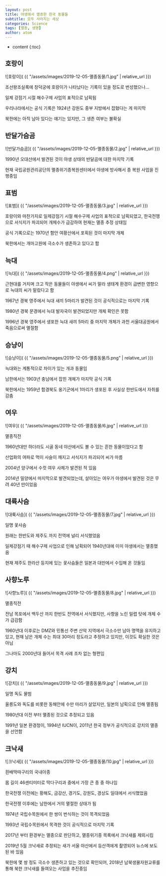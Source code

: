 ```yaml
---
layout: post
title: 야생에서 멸종한 한국 동물들
subtitle: 모두 사라지는 세상
categories: Science
tags: [멸종, 생명]
author: atom
---
```


* content
{:toc}

## 호랑이

![호랑이]( {{ "/assets/images/2019-12-05-멸종동물/1.jpg" | relative_url }})


조선왕조실록에 창덕궁에 호랑이가 나타났다는 기록이 있을 정도로 번성했으나...

일제 강점기 시절 해수구제 사업의 표적으로 남획됨

우리나라에서는 공식 기록은 1924년 강원도 중부 지방에서 잡혔다는 게 마지막

북한에는 아직 남아 있다는 얘기는 있지만, 그 생존 여부는 불확실

 

 

 

## 반달가슴곰

![반달가슴곰]( {{ "/assets/images/2019-12-05-멸종동물/2.jpg" | relative_url }})
 

1990년 오대산에서 발견된 것이 야생 상태의 반달곰에 대한 마지막 기록

현재 국립공원관리공단의 멸종위기종복원센터에서 야생에 방사해서 종 복원 사업을 진행중임

 

 

 

## 표범

![표범]( {{ "/assets/images/2019-12-05-멸종동물/3.jpg" | relative_url }})
 

호랑이와 마찬가지로 일제강점기 시절 해수구제 사업의 표적으로 남획되었고, 한국전쟁으로 서식지가 파괴되어 개체수가 급감하여 현재는 멸종 추정 상태임

공식 기록으로는 1970년 함안 여황산에서 포획된 것이 마지막 개체

북한에서는 개마고원에 극소수가 생존하고 있다고 함

 

 

 

## 늑대

![늑대]( {{ "/assets/images/2019-12-05-멸종동물/4.png" | relative_url }})
 

근현대를 거치며 크고 작은 동물들이 야생에서 씨가 말라 생태계 환경이 급변한 영향으로 늑대의 씨가 말랐다고 함

1967년 경북 영주에서 늑대 새끼 5마리가 발견된 것이 공식적으로는 마지막 기록

1980년 경북 문경에서 늑대 발자국이 발견되었지만 개체 확인은 못함

1996년 경북 영주에서 생포한 늑대 새끼 5마리 중 마지막 개체가 과천 서울대공원에서 죽음으로써 멸절함



## 승냥이

![승냥이]( {{ "/assets/images/2019-12-05-멸종동물/5.png" | relative_url }})

늑대와는 계통적으로 차이가 있는 개과 동물임

남한에서는 1903년 충남에서 잡힌 개체가 마지막 공식 기록

북한에서는 1959년 함경북도 옹기군에서 1마리가 생포된 후 사실상 한반도에서 자취를 감춤


 

## 여우

![여우]( {{ "/assets/images/2019-12-05-멸종동물/6.jpg" | relative_url }})

멸종직전

1960년대만 하더라도 시골 동네 야산에서도 볼 수 있는 흔한 동물이었다고 함

산업화의 여파로 먹이 사슬이 깨지고 서식지가 파괴되어 씨가 마름

2004년 양구에서 수컷 여우 사체가 발견된 적 있음

2014년 밀양에서 마지막으로 발견되었는데, 살아있는 여우가 야생에서 발견된 것은 무려 40년 만이었음

 

 

## 대륙사슴

![대륙사슴]( {{ "/assets/images/2019-12-05-멸종동물/7.jpg" | relative_url }})

일명 꽃사슴

원래는 한반도와 제주도 까지 전역에 널리 서식했었음

일제강점기 때 해수구제 사업으로 인해 남획되어 1940년대에 이미 야생에서는 멸종했음

현재 제주도 한라산 등지에 있는 꽃사슴들은 일본과 대만에서 수입해 온 것들임

 

 

 

## 사향노루


![사향노루]( {{ "/assets/images/2019-12-05-멸종동물/8.jpg" | relative_url }})


멸종직전

전남 목포에서 백두산 까지 한반도 전역에서 서식했지만, 사향을 노린 밀렵 탓에 개체 수가 급감함

1960년대 이후로는 DMZ와 민통선 주변 산악 지역에서 극소수만 남아 명맥을 유지하고 있고, 현재 남은 개체 수는 최대 30마리 정도라고 추정하고 있지만, 이것도 확실한 것은 아님

그나마도 2000년대 들어서 목격 사례 조차 없는 형편임

 

 
## 강치

![강치]( {{ "/assets/images/2019-12-05-멸종동물/9.jpg" | relative_url }})


일명 독도 물범

울릉도와 독도를 비롯한 동해안에 수만 마리가 살았지만, 일본의 남획으로 인해 멸종됨

1980년대 이전 부터 멸종된 것으로 추정되고 있음

1991년 일본 환경청이, 1994년 IUCN이, 2011년 한국 정부가 공식적으로 강치의 멸종을 선언함

 


## 크낙새

![크낙새]( {{ "/assets/images/2019-12-05-멸종동물/10.jpg" | relative_url }})

 

흰배딱따구리의 국내아종

몸 길이 46센티미터로 딱다구리과 중에서 가장 큰 종 중 하나임

한국전쟁 이전에는 황해도, 금강산, 경기도, 강원도, 경상도 일대에서 서식했었음

한국전쟁 이후에는 남한에서 거의 멸절한 상태가 됨

1974년 국립수목원에서 한 쌍이 번식하는 것이 목격되었음

1993년 국립수목원에서 목격한 것이 공식적으로 마지막 기록

2017년 부터 환경부는 멸종으로 판단하고, 멸종위기종 목록에서 크낙새를 제외시킴

2019년 5월 크낙새로 추정되는 새가 서울 야산에서 등산객에게 촬영되어 뉴스에 보도된 바 있음

북한에 몇 쌍 정도 극소수 생존하고 있는 것으로 확인되어, 2018년 남북생물자원교류를 통해 북한 크낙새를 들여오는 사업을 추진중임

 